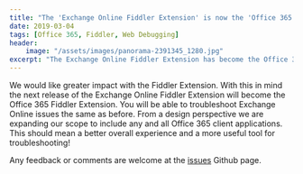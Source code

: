 ```yaml
---
title: "The 'Exchange Online Fiddler Extension' is now the 'Office 365 Fiddler Extension'"
date: 2019-03-04
tags: [Office 365, Fiddler, Web Debugging]
header:
    image: "/assets/images/panorama-2391345_1280.jpg"
excerpt: "The Exchange Online Fiddler Extension has become the Office 365 Fiddler Extension."
---
```

We would like greater impact with the Fiddler Extension. With this in mind the next release of the Exchange Online Fiddler Extension will become the Office 365 Fiddler Extension. You will be able to troubleshoot Exchange Online issues the same as before. From a design perspective we are expanding our scope to include any and all Office 365 client applications. This should mean a better overall experience and a more useful tool for troubleshooting!

Any feedback or comments are welcome at the <a href="https://aka.ms/O365FiddlerExtensionIssues" target="_blank">issues</a> Github page.